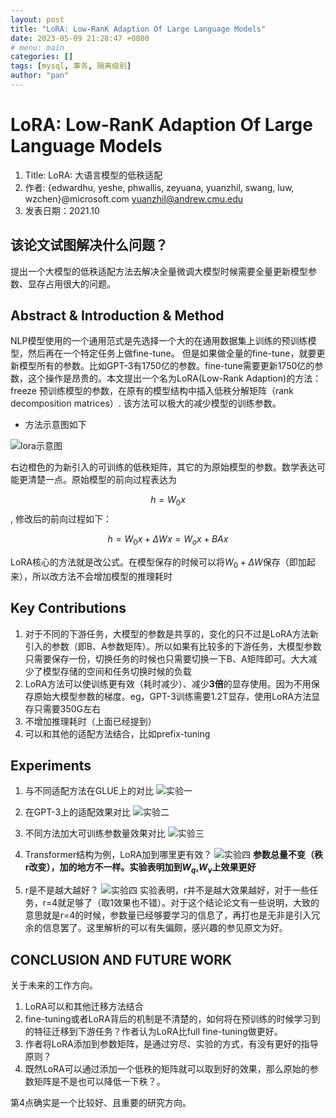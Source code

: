 ```yaml
---
layout: post
title: "LoRA: Low-RanK Adaption Of Large Language Models"
date: 2023-05-09 21:28:47 +0800
# menu: main
categories: []
tags: [mysql, 事务, 隔离级别]
author: "pan"
---
```


# LoRA: Low-RanK Adaption Of Large Language Models

1. Title: LoRA: 大语言模型的低秩适配
2. 作者: {edwardhu, yeshe, phwallis, zeyuana, yuanzhil, swang, luw, wzchen}@microsoft.com yuanzhil@andrew.cmu.edu
3. 发表日期：2021.10

## 该论文试图解决什么问题？

提出一个大模型的低秩适配方法去解决全量微调大模型时候需要全量更新模型参数、显存占用很大的问题。

## Abstract & Introduction & Method

NLP模型使用的一个通用范式是先选择一个大的在通用数据集上训练的预训练模型，然后再在一个特定任务上做fine-tune。 但是如果做全量的fine-tune，就要更新模型所有的参数。比如GPT-3有1750亿的参数。fine-tune需要更新1750亿的参数，这个操作是昂贵的。本文提出一个名为LoRA(Low-Rank Adaption)的方法：freeze 预训练模型的参数，在原有的模型结构中插入低秩分解矩阵（rank decomposition matrices）. 该方法可以极大的减少模型的训练参数。

+ 方法示意图如下

![lora示意图](/papers_lora/lora-1.png)

右边橙色的为新引入的可训练的低秩矩阵，其它的为原始模型的参数。数学表达可能更清楚一点。原始模型的前向过程表达为

$$h = W_0x$$, 修改后的前向过程如下：

$$h = W_0x+\Delta Wx=W_ox+BAx$$

LoRA核心的方法就是改公式。在模型保存的时候可以将$W_0+\Delta W$保存（即加起来），所以改方法不会增加模型的推理耗时

## Key Contributions

1. 对于不同的下游任务，大模型的参数是共享的，变化的只不过是LoRA方法新引入的参数（即B、A参数矩阵）。所以如果有比较多的下游任务，大模型参数只需要保存一份，切换任务的时候也只需要切换一下B、A矩阵即可。大大减少了模型存储的空间和任务切换时候的负载
2. LoRA方法可以使训练更有效（耗时减少）、减少**3倍**的显存使用。因为不用保存原始大模型参数的梯度。eg，GPT-3训练需要1.2T显存，使用LoRA方法显存只需要350G左右
3. 不增加推理耗时（上面已经提到）
4. 可以和其他的适配方法结合，比如prefix-tuning

## Experiments

1. 与不同适配方法在GLUE上的对比
![实验一](/papers_lora/lora-2.png)

2. 在GPT-3上的适配效果对比
![实验二](/papers_lora/lora-3.png)

3. 不同方法加大可训练参数量效果对比
![实验三](/papers_lora/lora-4.png)

4. Transformer结构为例，LoRA加到哪里更有效？
![实验四](/papers_lora/lora-5.png)
**参数总量不变（秩r改变），加的地方不一样。实验表明加到$W_q$,$W_v$上效果更好**

5. r是不是越大越好？
![实验四](/papers_lora/lora-6.png)
实验表明，r并不是越大效果越好，对于一些任务，r=4就足够了（取1效果也不错）。对于这个结论论文有一些说明，大致的意思就是r=4的时候，参数量已经够要学习的信息了，再打也是无非是引入冗余的信息罢了。这里解析的可以有失偏颇，感兴趣的参见原文为好。

## CONCLUSION AND FUTURE WORK

关于未来的工作方向。

1. LoRA可以和其他迁移方法结合
2. fine-tuning或者LoRA背后的机制是不清楚的，如何将在预训练的时候学习到的特征迁移到下游任务？作者认为LoRA比full fine-tuning做更好。
3. 作者将LoRA添加到参数矩阵，是通过穷尽、实验的方式，有没有更好的指导原则？
4. 既然LoRA可以通过添加一个低秩的矩阵就可以取到好的效果，那么原始的参数矩阵是不是也可以降低一下秩？。

第4点确实是一个比较好、且重要的研究方向。
